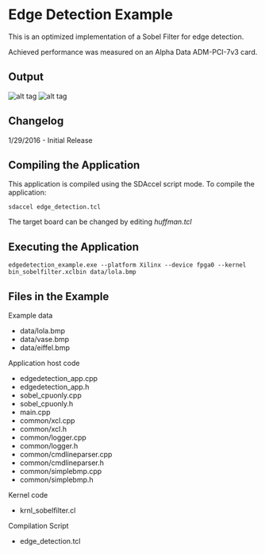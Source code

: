 Edge Detection Example
===============================

This is an optimized implementation of a Sobel Filter for edge detection.


Achieved performance was measured on an Alpha Data ADM-PCI-7v3 card.

Output
----------
![alt tag](https://github.com/Xilinx/SDx/blob/master/Examples/SDAccel/Vision/edge_detection/data/lola.bmp)
![alt tag](https://github.com/Xilinx/SDx/blob/master/Examples/SDAccel/Vision/edge_detection/data/lola_edges.bmp)

Changelog
----------
1/29/2016 - Initial Release

Compiling the Application
---------------------------
This application is compiled using the SDAccel script mode.
To compile the application:

```
sdaccel edge_detection.tcl
```
The target board can be changed by editing *huffman.tcl*

Executing the Application
---------------------------
```
edgedetection_example.exe --platform Xilinx --device fpga0 --kernel bin_sobelfilter.xclbin data/lola.bmp
```

Files in the Example
---------------------
Example data
- data/lola.bmp
- data/vase.bmp
- data/eiffel.bmp

Application host code
- edgedetection_app.cpp
- edgedetection_app.h
- sobel_cpuonly.cpp
- sobel_cpuonly.h
- main.cpp
- common/xcl.cpp
- common/xcl.h
- common/logger.cpp
- common/logger.h
- common/cmdlineparser.cpp
- common/cmdlineparser.h
- common/simplebmp.cpp
- common/simplebmp.h

Kernel code
- krnl_sobelfilter.cl

Compilation Script
- edge_detection.tcl
